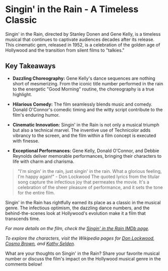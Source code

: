# Singin' in the Rain - A Timeless Classic

Singin' in the Rain, directed by Stanley Donen and Gene Kelly, is a timeless musical that continues to captivate audiences decades after its release. This cinematic gem, released in 1952, is a celebration of the golden age of Hollywood and the transition from silent films to "talkies."

## Key Takeaways

- **Dazzling Choreography:** Gene Kelly's dance sequences are nothing short of mesmerizing. From the iconic title number performed in the rain to the energetic "Good Morning" routine, the choreography is a true highlight.

- **Hilarious Comedy:** The film seamlessly blends music and comedy. Donald O'Connor's comedic timing and the witty script contribute to the film's enduring humor.

- **Cinematic Innovation:** Singin' in the Rain is not only a musical triumph but also a technical marvel. The inventive use of Technicolor adds vibrancy to the screen, and the film within a film concept is executed with finesse.

- **Exceptional Performances:** Gene Kelly, Donald O'Connor, and Debbie Reynolds deliver memorable performances, bringing their characters to life with charm and charisma.

> "I'm singin' in the rain, just singin' in the rain. What a glorious feeling, I'm happy again!" - Don Lockwood
The quoted lyrics from the titular song capture the infectious joy that permeates the movie. It's a celebration of the sheer pleasure of performance, and it sets the tone for the entire film.

Singin' in the Rain has rightfully earned its place as a classic in the musical genre. The infectious optimism, the dazzling dance numbers, and the behind-the-scenes look at Hollywood's evolution make it a film that transcends time.

*For more details on the film, check the [Singin' in the Rain IMDb page](https://www.imdb.com/title/tt0045152/).*

*To explore the characters, visit the Wikipedia pages for [Don Lockwood](https://en.wikipedia.org/wiki/Don_Lockwood), [Cosmo Brown](https://en.wikipedia.org/wiki/Cosmo_Brown), and [Kathy Selden](https://en.wikipedia.org/wiki/Kathy_Selden).*

What are your thoughts on Singin' in the Rain? Share your favorite musical number or discuss the film's impact on the Hollywood musical genre in the comments below!
